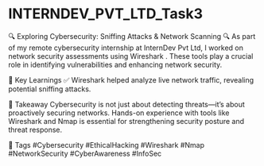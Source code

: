 # INTERNDEV_PVT_LTD_Task3

🔍 Exploring Cybersecurity: Sniffing Attacks & Network Scanning 🔍
As part of my remote cybersecurity internship at InternDev Pvt Ltd, I worked on network security assessments using Wireshark . These tools play a crucial role in identifying vulnerabilities and enhancing network security.

🚀 Key Learnings
✅ Wireshark helped analyze live network traffic, revealing potential sniffing attacks.

📌 Takeaway
Cybersecurity is not just about detecting threats—it’s about proactively securing networks. Hands-on experience with tools like Wireshark and Nmap is essential for strengthening security posture and threat response.

🔖 Tags
#Cybersecurity #EthicalHacking #Wireshark #Nmap #NetworkSecurity #CyberAwareness #InfoSec
